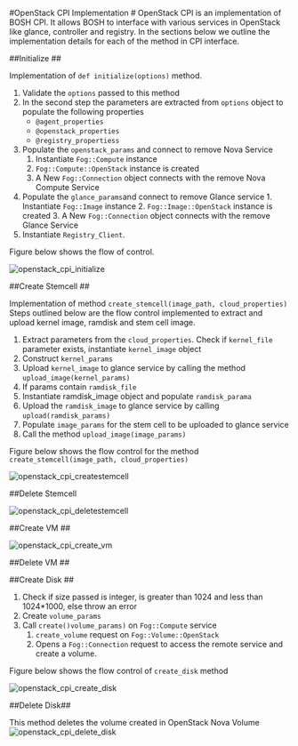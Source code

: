 #OpenStack CPI Implementation #
OpenStack CPI is an implementation of BOSH CPI. It allows BOSH to interface with various services in OpenStack like glance, controller and registry. In the sections below we outline the implementation details for each of the method in CPI interface.

##Initialize ##

Implementation of `def initialize(options)` method. 

1. Validate the `options` passed to this method
2. In the second step the parameters are extracted from `options` object to populate the following properties 
	+ `@agent_properties`	
	+ `@openstack_properties`
	+ `@registry_propertiess`
3. Populate the `openstack_params` and connect to remove Nova Service
	1. Instantiate `Fog::Compute` instance
	2. `Fog::Compute::OpenStack` instance is created
	3. A New `Fog::Connection` object connects with the remove Nova Compute Service
4. Populate the `glance_params`and connect to remove Glance service
       1.  Instantiate `Fog::Image` instance
       2.  `Fog::Image::OpenStack` instance is created
       3.  A New `Fog::Connection` object connects with the remove Glance Service
5. Instantiate `Registry_Client`.

Figure below shows the flow of control.

![openstack_cpi_initialize](https://raw.github.com/piston/openstack-bosh-cpi/master/images/openstack_cpi_initialize.png)

##Create Stemcell ##

Implementation of method `create_stemcell(image_path, cloud_properties)`
Steps outlined below are the flow control implemented to extract and upload kernel image, ramdisk and stem cell image.

1. Extract parameters from the `cloud_properties`. Check if `kernel_file` parameter exists, instantiate `kernel_image` object
2. Construct `kernel_params`
3. Upload `kernel_image` to glance service by calling the method `upload_image(kernel_params)`
4. If params contain `ramdisk_file` 
5. Instantiate ramdisk_image object and populate `ramdisk_parama`
6. Upload the `ramdisk_image` to glance service by calling `upload(ramdisk_params)`
7. Populate `image_params` for the stem cell to be uploaded to glance service
8. Call the method `upload_image(image_params)` 

Figure below shows the flow control for the method `create_stemcell(image_path, cloud_properties)`

![openstack_cpi_createstemcell](https://raw.github.com/piston/openstack-bosh-cpi/master/images/openstack_cpi_createstemcell.png)

##Delete Stemcell

![openstack_cpi_deletestemcell](https://raw.github.com/piston/openstack-bosh-cpi/master/images/openstack_cpi_deletestemcell.png)

##Create VM ##

![openstack_cpi_create_vm](https://raw.github.com/piston/openstack-bosh-cpi/master/images/openstack_cpi_create_vm.png)

##Delete VM ##

##Create Disk ##

1. Check if size passed is integer, is greater than 1024 and less than 1024*1000, else throw an error
2. Create `volume_params`
3. Call `create()volume_params)` on `Fog::Compute` service
     1. `create_volume` request on `Fog::Volume::OpenStack` 
     2. Opens a `Fog::Connection` request to access the remote service and create a volume.

Figure below shows the flow control of `create_disk` method

![openstack_cpi_create_disk](https://raw.github.com/piston/openstack-bosh-cpi/master/images/openstack_cpi_create_disk.png)

##Delete Disk##

This method deletes the volume created in OpenStack Nova Volume 
![openstack_cpi_delete_disk](https://raw.github.com/piston/openstack-bosh-cpi/master/images/openstack_cpi_delete_disk.png)